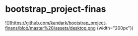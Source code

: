 # bootstrap_project-finas
![](https://github.com/kandark/bootstrap_project-finans/blob/master%20/assets/desktop.png {width="200px"})
